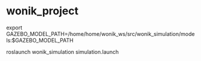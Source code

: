 # wonik_project

export GAZEBO_MODEL_PATH=/home/home/wonik_ws/src/wonik_simulation/models:$GAZEBO_MODEL_PATH

roslaunch wonik_simulation simulation.launch
